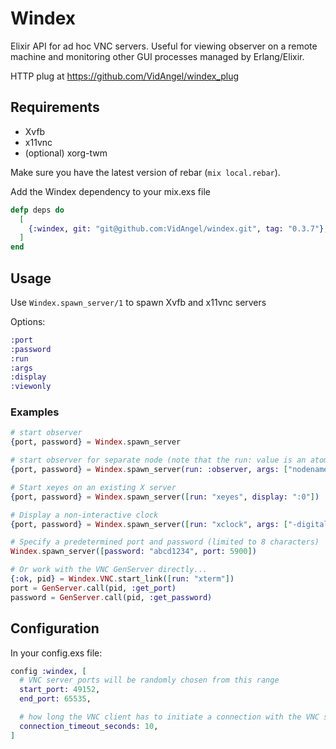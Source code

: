 # Windex

Elixir API for ad hoc VNC servers.
Useful for viewing observer on a remote machine and
monitoring other GUI processes managed by Erlang/Elixir.

HTTP plug at https://github.com/VidAngel/windex_plug

## Requirements

- Xvfb
- x11vnc
- (optional) xorg-twm

Make sure you have the latest version of rebar (`mix local.rebar`).

Add the Windex dependency to your mix.exs file

```elixir
defp deps do
  [
    {:windex, git: "git@github.com:VidAngel/windex.git", tag: "0.3.7"},
  ]
end
```

## Usage

Use `Windex.spawn_server/1` to spawn Xvfb and x11vnc servers

Options:

```elixir
:port
:password
:run
:args
:display
:viewonly
```

### Examples

```elixir
# start observer
{port, password} = Windex.spawn_server

# start observer for separate node (note that the run: value is an atom when spawning the observer!)
{port, password} = Windex.spawn_server(run: :observer, args: ["nodename@nodehost", "cookie"])

# Start xeyes on an existing X server
{port, password} = Windex.spawn_server([run: "xeyes", display: ":0"])

# Display a non-interactive clock
{port, password} = Windex.spawn_server([run: "xclock", args: ["-digital", "-brief"], viewonly: true])

# Specify a predetermined port and password (limited to 8 characters)
Windex.spawn_server([password: "abcd1234", port: 5900])

# Or work with the VNC GenServer directly...
{:ok, pid} = Windex.VNC.start_link([run: "xterm"])
port = GenServer.call(pid, :get_port)
password = GenServer.call(pid, :get_password)
```
## Configuration

In your config.exs file:

```elixir
config :windex, [
  # VNC server ports will be randomly chosen from this range
  start_port: 49152,
  end_port: 65535,

  # how long the VNC client has to initiate a connection with the VNC server
  connection_timeout_seconds: 10,
]
```
